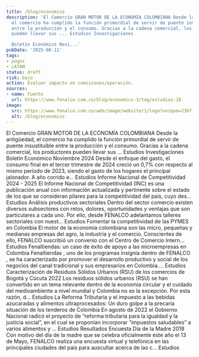 ```yaml
---
title: /blog/economico
description: 'El Comercio GRAN MOTOR DE LA ECONOMÍA COLOMBIANA Desde la antigüedad,
  el comercio ha cumplido la función primordial de servir de puente insustituible
  entre la producción y el consumo. Gracias a la cadena comercial, los productores
  pueden llevar sus ... Estudios Investigaciones

  Boletín Económico Novi...'
pubDate: '2025-08-11'
tags:
- pagos
- LATAM
status: draft
risk: bajo
action: Evaluar impacto en comisiones/operación.
sources:
- name: Fuente
  url: https://www.fenalco.com.co/blog/economico-3/tag/estudios-18
image:
  src: https://www.fenalco.com.co/web/image/website/1/logo?unique=236f15f
  alt: /blog/economico
---
```

El Comercio GRAN MOTOR DE LA ECONOMÍA COLOMBIANA Desde la antigüedad, el comercio ha cumplido la función primordial de servir de puente insustituible entre la producción y el consumo. Gracias a la cadena comercial, los productores pueden llevar sus ... Estudios Investigaciones
Boletín Económico Noviembre 2024 Desde el enfoque del gasto, el consumo final en el tercer trimestre de 2024 creció un 0,7% con respecto al mismo período de 2023, siendo el gasto de los hogares el principal jalonador. A año corrido e... Estudios
Informe Nacional de Competitividad 2024 - 2025 El Informe Nacional de Competitividad (INC) es una publicación anual con información actualizada y pertinente sobre el estado de los que se consideran pilares para la competitividad del país, cuyo des... Estudios
Análisis productivos sectoriales Dentro del sector comercio existen diversos subsectores con retos, dolores, oportunidades y ventajas que son particulares a cada uno. Por ello, desde FENALCO adelantamos talleres sectoriales con nuest... Estudios
Fomentar la competitividad de las PYMES en Colombia El motor de la economía colombiana son las micro, pequeñas y medianas empresas del agro, la industria y el comercio. Conscientes de ello, FENALCO suscribió un convenio con el Centro de Comercio Intern... Estudios
Fenaltiendas: un caso de éxito de apoyo a las microempresas en Colombia Fenaltiendas , uno de los programas insignia dentro de FENALCO , se ha caracterizado por promover el desarrollo productivo y social de los negocios del canal tradicional y sus empresarios en Colombia.... Estudios
Caracterización de Residuos Sólidos Urbanos (RSU) de los comercios de Bogotá y Cúcuta 2022 Los residuos sólidos urbanos (RSU) se han convertido en un tema relevante dentro de la economía circular y el cuidado del medioambiente a nivel mundial y Colombia no es la excepción. Por esta razón, d... Estudios
La Reforma Tributaria y el impuesto a las bebidas azucaradas y alimentos ultraprocesados: Un duro golpe a la precaria situación de los tenderos de Colombia En agosto de 2022 el Gobierno Nacional radicó el proyecto de “reforma tributaria para la igualdad y la justicia social”, en el cual se proponían incorporar “impuestos saludables” a varios alimentos y ... Estudios
Resultados Encuesta Día de la Madre 2018 Con motivo del día de la madre que se celebra oficialmente este año el 13 de Mayo, FENALCO realiza una encuesta virtual y telefónica en las principales ciudades del país para auscultar acerca de las c... Estudios
